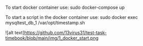 To start docker container use:
sudo docker-compose up

To start a script in the docker container use:
sudo docker exec mysqltest_db_1 /var/opt/timestamp.sh

![alt text]https://github.com/13virus31/test-task-timebook/blob/main/img/1_docker_start.png
